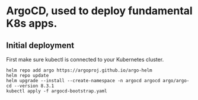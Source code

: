 # ArgoCD, used to deploy fundamental K8s apps.

## Initial deployment

First make sure kubectl is connected to your Kubernetes cluster.

```shell
helm repo add argo https://argoproj.github.io/argo-helm
helm repo update
helm upgrade --install --create-namespace -n argocd argocd argo/argo-cd --version 8.3.1
kubectl apply -f argocd-bootstrap.yaml
```
